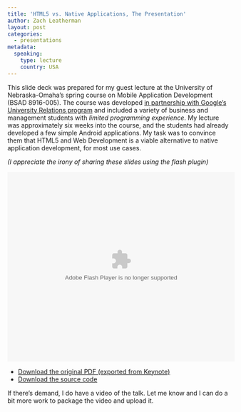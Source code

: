 ```yaml
---
title: 'HTML5 vs. Native Applications, The Presentation'
author: Zach Leatherman
layout: post
categories:
  - presentations
metadata:
  speaking:
    type: lecture
    country: USA
---
```


This slide deck was prepared for my guest lecture at the University of Nebraska-Omaha’s spring course on Mobile Application Development (BSAD 8916-005). The course was developed [in partnership with Google’s University Relations program][1] and included a variety of business and management students with *limited programming experience*. My lecture was approximately six weeks into the course, and the students had already developed a few simple Android applications. My task was to convince them that HTML5 and Web Development is a viable alternative to native application development, for most use cases.

 [1]: http://googleresearch.blogspot.com/2009/07/app-inventor-for-android.html

*(I appreciate the irony of sharing these slides using the flash plugin)*

<object id="__sse7160947" width="510" height="426"><param name="movie" value="http://static.slidesharecdn.com/swf/ssplayer2.swf?doc=presentation-110305125324-phpapp02&#038;stripped_title=html5-vs-native-applications&#038;userName=zachleat" /><param name="allowFullScreen" value="true"/><param name="allowScriptAccess" value="always"/><embed name="__sse7160947" src="http://static.slidesharecdn.com/swf/ssplayer2.swf?doc=presentation-110305125324-phpapp02&#038;stripped_title=html5-vs-native-applications&#038;userName=zachleat" type="application/x-shockwave-flash" allowscriptaccess="always" allowfullscreen="true" width="510" height="426"></embed></object>


*   [Download the original PDF (exported from Keynote)][2]
*   [Download the source code][3]

 [2]: http://www.slideshare.net/zachleat/html5-vs-native-applications/download
 [3]: http://www.zachleat.com/mobile/uno/Laundry-Timer/

If there’s demand, I do have a video of the talk. Let me know and I can do a bit more work to package the video and upload it.
